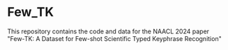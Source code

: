 # Few_TK
This repository contains the code and data for the NAACL 2024 paper "Few-TK: A Dataset for Few-shot Scientific Typed Keyphrase Recognition"
